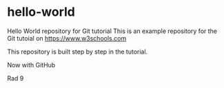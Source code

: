 # hello-world
Hello World repository for Git tutorial
This is an example repository for the Git tutoial on https://www.w3schools.com

This repository is built step by step in the tutorial.

Now with GitHub

Rad 9
